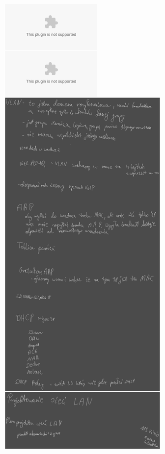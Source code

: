 ![](/Notatki/Semestr%204/Sieci%20komputerowe/Wykłady/Wykład%208/8_SK_VLAN,%20IP%20w%20sieciach%20LAN.pptx)
![](/Notatki/Semestr%204/Sieci%20komputerowe/Wykłady/Wykład%208/9_10_SK_Projektowanie%20sieci%20LAN.pptx)
![](/Notatki/Semestr%204/Sieci%20komputerowe/Wykłady/Wykład%208/Drawing%202024-04-24%2017.13.42.excalidraw.svg)
![](Notatki/Semestr%204/Sieci%20komputerowe/Wykłady/Wykład%208/Drawing%202024-04-24%2018.22.42.excalidraw.svg)